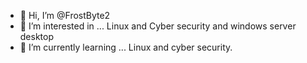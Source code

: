 - 👋 Hi, I’m @FrostByte2
- 👀 I’m interested in ... Linux and Cyber security and windows server desktop 
- 🌱 I’m currently learning ... Linux and cyber security.

<!---
FrostByte2/FrostByte2 is a ✨ special ✨ repository because its `README.md` (this file) appears on your GitHub profile.
You can click the Preview link to take a look at your changes.
--->

